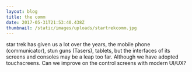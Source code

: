 ```yaml
---
layout: blog
title: the comm
date: 2017-05-31T21:53:40.438Z
thumbnail: /static/images/uploads/startrekcomm.jpg
---
```

star trek has given us a lot over the years, the mobile phone (communicator), stun guns (Tasers), tablets, but the interfaces of its screens and consoles may be a leap too far. Although we have adopted touchscreens. Can we improve on the control screens with modern UI/UX?
